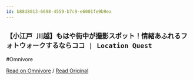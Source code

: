 ```yaml
---
id: b88d8013-6698-4559-b7c9-e6001fe9b9ea
---
```


## `【小江戸 川越】もはや街中が撮影スポット！情緒あふれるフォトウォークするならココ | Location Quest`
#Omnivore

[Read on Omnivore](https://omnivore.app/me/https-location-quest-net-kawagoe-191a7be62a1) / [Read Original](https://location-quest.net/kawagoe/)



